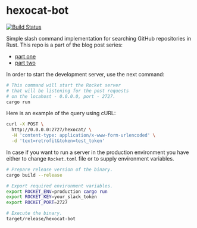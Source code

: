 # hexocat-bot

[![Build Status](https://travis-ci.org/ArazAbishov/hexocat-bot.svg?branch=master )](https://github.com/ArazAbishov/hexocat-bot) 

Simple slash command implementation for searching GitHub repositories in Rust. This repo is a part of the blog post series:  
 - [part one](https://abishov.com/2017/07/27/hexocat-bot-part-1.html) 
 - [part two](https://abishov.com/2017/08/08/hexocat-bot-part-2.html)

In order to start the development server, use the next command:

```bash
# This command will start the Rocket server 
# that will be listening for the post requests 
# on the locahost - 0.0.0.0, port - 2727.  
cargo run
```

Here is an example of the query using cURL: 

```bash
curl -X POST \
  http://0.0.0.0:2727/hexocat/ \
  -H 'content-type: application/x-www-form-urlencoded' \
  -d 'text=retrofit&token=test_token'
```

In case if you want to run a server in the production environment you have either to change `Rocket.toml` file or to supply environment variables.

```bash
# Prepare release version of the binary.
cargo build --release

# Export required environment variables. 
export ROCKET_ENV=production cargo run
export ROCKET_KEY=your_slack_token
export ROCKET_PORT=2727

# Execute the binary. 
target/release/hexocat-bot
```  
